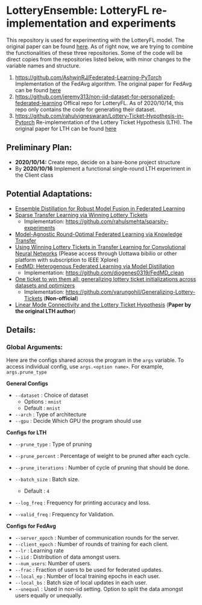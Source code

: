 # LotteryEnsemble: LotteryFL re-implementation and experiments

This repository is used for experimenting with the LotteryFL model. The original paper can be found [here](https://arxiv.org/abs/2008.03371). As of right now, we are trying to combine the functionalities of these three repositories. Some of the code will be direct copies from the repositories listed below, with minor changes to the variable names and structure.
1. https://github.com/AshwinRJ/Federated-Learning-PyTorch Implementation of the FedAvg algorithm. The original paper for FedAvg can be found [here](https://arxiv.org/abs/1602.05629)
2. https://github.com/jeremy313/non-iid-dataset-for-personalized-federated-learning Offical repo for LotteryFL. As of 2020/10/14, this repo only contains the code for generating their dataset.
3. https://github.com/rahulvigneswaran/Lottery-Ticket-Hypothesis-in-Pytorch Re-implementation of the Lottery Ticket Hypothesis (LTH). The original paper for LTH can be found [here](https://arxiv.org/abs/1803.03635)

## Preliminary Plan:

- **2020/10/14:** Create repo, decide on a bare-bone project structure
- By **2020/10/16** Implement a functional single-round LTH experiment in the Client class

## Potential Adaptations:

- [Ensemble Distillation for Robust Model Fusion in Federated Learning](https://arxiv.org/abs/2006.07242)
- [Sparse Transfer Learning via Winning Lottery Tickets](https://arxiv.org/abs/1905.07785)
	- Implementation: https://github.com/rahulsmehta/sparsity-experiments
- [Model-Agnostic Round-Optimal Federated Learning via Knowledge Transfer](https://arxiv.org/abs/2010.01017)
- [Using Winning Lottery Tickets in Transfer Learning for Convolutional Neural Networks](https://ieeexplore.ieee.org/abstract/document/8852405) (Please access through Uottawa bibilio or other platform with subscription to IEEE Xplore)
- [FedMD: Heterogenous Federated Learning via Model Distillation](https://arxiv.org/pdf/1910.03581v1.pdf)
	- Implementation: https://github.com/diogenes0319/FedMD_clean
- [One ticket to win them all: generalizing lottery ticket initializations across datasets and optimizers](https://arxiv.org/pdf/1906.02773v2.pdf)
    - Implementation: https://github.com/varungohil/Generalizing-Lottery-Tickets (**Non-official**)
- [Linear Mode Connectivity and the Lottery Ticket Hypothesis](https://arxiv.org/abs/1912.05671) (**Paper by the original LTH author**)

## Details:

### Global Arguments:

Here are the configs shared across the program in the `args` variable. To access individual config, use `args.<option name>`. For example, `args.prune_type`

**General Configs**

- `--dataset`	: Choice of dataset 
	- Options : `mnist`
	- Default : `mnist`
- `--arch`	 : Type of architecture
- `--gpu`	: Decide Which GPU the program should use 

**Configs for LTH**

- `--prune_type` : Type of pruning 
- `--prune_percent`	: Percentage of weight to be pruned after each cycle. 
- `--prune_iterations`	: Number of cycle of pruning that should be done. 

- `--batch_size`	: Batch size.
	- Default : `4`
- `--log_freq`	: Frequency for printing accuracy and loss. 
- `--valid_freq`	: Frequency for Validation.

**Configs for FedAvg**

- `--server_epoch`   : Number of communication rounds for the server.
- `--client_epoch`   : Number of rounds of training for each client.
- `--lr`       : Learning rate
- `--iid`      : Distribution of data amongst users. 
- `--num_users`: Number of users. 
- `--frac`     : Fraction of users to be used for federated updates. 
- `--local_ep` : Number of local training epochs in each user. 
- `--local_bs` : Batch size of local updates in each user. 
- `--unequal`  : Used in non-iid setting. Option to split the data amongst users equally or unequally.